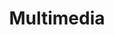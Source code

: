 ---
# This topic lives at
# https://digital.gov/topics/multimedia

slug: "multimedia"

# Topic Title
title: "Multimedia"

# description — keep it short and clear
summary: ""


# Weight
weight: 1

# For more information on managing topics,
# see https://github.com/GSA/digitalgov.gov/wiki
---